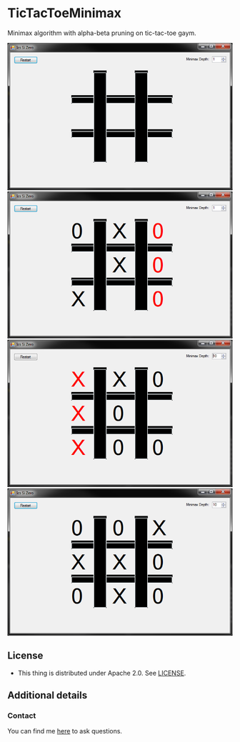 # TicTacToeMinimax
Minimax algorithm with alpha-beta pruning on tic-tac-toe gaym.

![Gaym0](preview/game0.png)
![Gaym1](preview/game1.png)
![Gaym2](preview/game2.png)
![Gaym3](preview/game3.png)

## License

 * This thing is distributed under Apache 2.0. See [LICENSE](LICENSE).

## Additional details

### Contact

You can find me [here][1] to ask questions.

[1]: https://github.com/Vasile2k